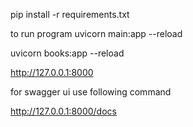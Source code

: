 pip install -r requirements.txt

to run program
uvicorn main:app --reload

uvicorn books:app --reload

http://127.0.0.1:8000

for swagger ui use following command

http://127.0.0.1:8000/docs